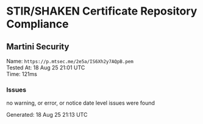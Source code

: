 # STIR/SHAKEN Certificate Repository Compliance

## Martini Security

Name: `https://p.mtsec.me/2e5a/IS6Xh2y7AQpB.pem`\
Tested At: 18 Aug 25 21:01 UTC\
Time: 121ms

### Issues

no warning, or error, or notice date level issues were found

Generated: 18 Aug 25 21:13 UTC